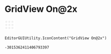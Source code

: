 # GridView On@2x
![](/img/GridView%20On@2x.png)

``` CSharp
EditorGUIUtility.IconContent("GridView On@2x")
```
```
-3015362411406793397
```
